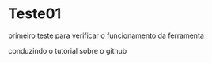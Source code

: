 # Teste01
primeiro teste para verificar o funcionamento da ferramenta

conduzindo o tutorial sobre o github
